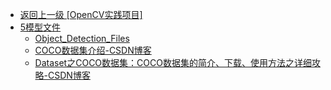 - [返回上一级 [OpenCV实践项目]](OpenCV/OpenCV实践项目/)
- [5模型文件](OpenCV/OpenCV实践项目/5模型文件/)
  - [Object_Detection_Files](OpenCV/OpenCV实践项目/5模型文件/Object_Detection_Files/)
  - [COCO数据集介绍-CSDN博客](OpenCV/OpenCV实践项目/5模型文件/COCO数据集介绍-CSDN博客.md)
  - [Dataset之COCO数据集：COCO数据集的简介、下载、使用方法之详细攻略-CSDN博客](OpenCV/OpenCV实践项目/5模型文件/Dataset之COCO数据集：COCO数据集的简介、下载、使用方法之详细攻略-CSDN博客.md)
